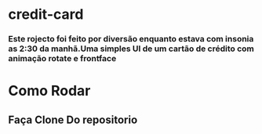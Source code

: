 # credit-card
### Este rojecto foi feito por diversão enquanto estava com insonia as 2:30 da manhã.Uma simples UI de um cartão de crédito com animação rotate e frontface

# Como Rodar
## Faça Clone Do repositorio
